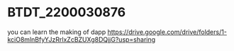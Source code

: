 # BTDT_2200030876
you can learn the making of dapp
https://drive.google.com/drive/folders/1-kciO8mlnBfyYJzRrlxZcBZUXg8DQjjG?usp=sharing


